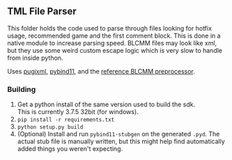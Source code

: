 ## TML File Parser
This folder holds the code used to parse through files looking for hotfix usage, recommended game
and the first comment block. This is done in a native module to increase parsing speed. BLCMM files
may look like xml, but they use some weird custom escape logic which is very slow to handle from
inside python.

Uses [pugixml](https://pugixml.org/), [pybind11](https://pybind11.readthedocs.io/), and the
[reference BLCMM preprocessor](https://github.com/apple1417/blcmm-parsing).


### Building
1. Get a python install of the same version used to build the sdk.    
   This is currently 3.7.5 32bit (for windows).
2. `pip install -r requirements.txt`
3. `python setup.py build`
4. (Optional) Install and run `pybind11-stubgen` on the generated `.pyd`. The actual stub file is
   manually written, but this might help find automatically added things you weren't expecting.

